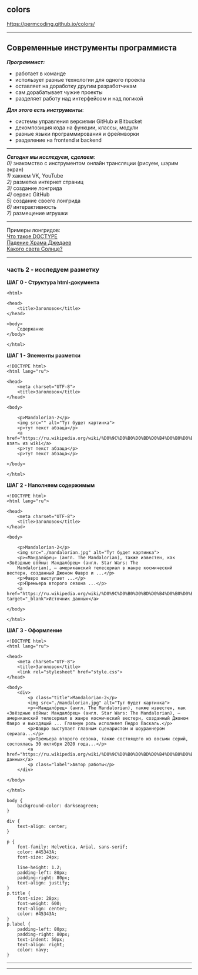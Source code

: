 ## colors

https://permcoding.github.io/colors/

---  

## Современные инструменты программиста  

***Программист:***  
- работает в команде  
- использует разные технологии для одного проекта  
- оставляет на доработку другим разработчикам  
- сам дорабатывает чужие проекты  
- разделяет работу над интерфейсом и над логикой  

***Для этого есть инструменты***:  
- системы управления версиями GitHub и Bitbucket  
- декомпозиция кода на функции, классы, модули  
- разные языки программирования и фреймворки  
- разделение на frontend и backend  

---  

***Сегодня мы исследуем, сделаем***:  
_0)_ знакомство с инструментом онлайн трансляции (рисуем, шэрим экран)  
_1)_ хакнем VK, YouTube  
_2)_ разметка интернет страниц  
_3)_ создание лонгрида  
_4)_ сервис GitHub  
_5)_ создание своего лонгрида  
_6)_ интерактивность  
_7)_ размещение игрушки  

---  

Примеры лонгридов:  
[Что такое DOCTYPE](https://hero-css.com/page/doctype)  
[Падение Храма Джедаев](https://zen.yandex.ru/media/gamefans/padenie-hrama-djedaev-jestokaia-bitva-kotoruiu-ne-pokazali-v-zvezdnyh-voinah-5fc1ef0cb545e63488ac95c2)  
[Какого света Солнце?](https://vk.com/@useful_procrastination-kakogo-cveta-na-samom-dele-solnce)  

---  

### часть 2 - исследуем разметку  

**ШАГ 0 - Структура html-документа**  

```
<html>

<head>
    <title>Заголовок</title>
</head>

<body>
    Содержание
</body>

</html>
```

**ШАГ 1 - Элементы разметки**  
```
<!DOCTYPE html>
<html lang="ru">

<head>
    <meta charset="UTF-8">
    <title>Заголовок</title>
</head>

<body>

    <p>Mandalorian-2</p>
    <img src="" alt="Тут будет картинка">   
    <p>тут текст абзаца</p>
    <a href="https://ru.wikipedia.org/wiki/%D0%9C%D0%B0%D0%BD%D0%B4%D0%B0%D0%BB%D0%BE%D1%80%D0%B5%D1%86">можно взять из wiki</a>
    <p>тут текст абзаца</p>
    <p>тут текст абзаца</p>
    
</body>

</html>
```

**ШАГ 2 - Наполняем содержимым**  
```
<!DOCTYPE html>
<html lang="ru">

<head>
    <meta charset="UTF-8">
    <title>Заголовок</title>
</head>

<body>

    <p>Mandalorian-2</p>
    <img src="./mandalorian.jpg" alt="Тут будет картинка">   
    <p>«Мандало́рец» (англ. The Mandalorian), также известен, как «Звёздные во́йны: Мандало́рец» (англ. Star Wars: The
    Mandalorian), — американский телесериал в жанре космический вестерн, созданный Джоном Фавро и ...</p>
    <p>Фавро выступает ...</p>
    <p>Премьера второго сезона ...</p>
    <a href="https://ru.wikipedia.org/wiki/%D0%9C%D0%B0%D0%BD%D0%B4%D0%B0%D0%BB%D0%BE%D1%80%D0%B5%D1%86" target="_blank">Источник данных</a>

</body>

</html>
```

**ШАГ 3 - Оформление**  
```
<!DOCTYPE html>
<html lang="ru">

<head>
    <meta charset="UTF-8">
    <title>Заголовок</title>
    <link rel="stylesheet" href="style.css">
</head>

<body>
    <div>
        <p class="title">Mandalorian-2</p>
        <img src="./mandalorian.jpg" alt="Тут будет картинка">
        <p>«Мандало́рец» (англ. The Mandalorian), также известен, как «Звёздные во́йны: Мандало́рец» (англ. Star Wars: The Mandalorian), — американский телесериал в жанре космический вестерн, созданный Джоном Фавро и выходящий ... Главную роль исполняет Педро Паскаль.</p>
        <p>Фавро выступает главным сценаристом и шоураннером сериала...</p>
        <p>Премьера второго сезона, также состоящего из восьми серий, состоялась 30 октября 2020 года...</p>
        <a href="https://ru.wikipedia.org/wiki/%D0%9C%D0%B0%D0%BD%D0%B4%D0%B0%D0%BB%D0%BE%D1%80%D0%B5%D1%86">Источник данных</a>
        <p class="label">Автор работы</p>
    </div>

</body>

</html>
```
```
body {
    background-color: darkseagreen;
}

div {
    text-align: center;
}

p {
    font-family: Helvetica, Arial, sans-serif;
    color: #45343A;
    font-size: 24px;

    line-height: 1.2;
    padding-left: 80px;
    padding-right: 80px;
    text-align: justify;
}
p.title {
    font-size: 28px;
    font-weight: 600;
    text-align: center;
    color: #45343A;
}
p.label {
    padding-left: 80px;
    padding-right: 80px;
    text-indent: 50px;
    text-align: right;
    color: navy;
}
```

---  


---  



